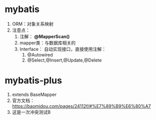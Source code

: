 # mybatis
1. ORM：对象关系映射
2. 注意点：
   1. 注解： **@MapperScan()**
   2. mapper类：与数据库相关的
   3. Interface： 自动实现接口，直接使用注解：
      1. @Autowired
      2. @Select,@Insert,@Update,@Delete 


# mybatis-plus
1. extends BaseMapper
2. 官方文档：https://baomidou.com/pages/24112f/#%E7%89%B9%E6%80%A7
3. 这是一次冲突测试B
